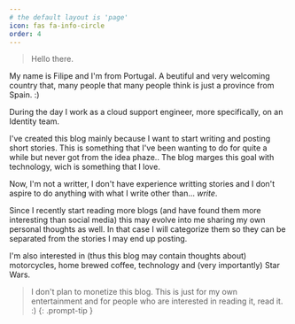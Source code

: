 ```yaml
---
# the default layout is 'page'
icon: fas fa-info-circle
order: 4
---
```


> Hello there.

My name is Filipe and I'm from Portugal. A beutiful and very welcoming country that, many people that many people think is just a province from Spain. :)

During the day I work as a cloud support engineer, more specifically, on an Identity team.

I've created this blog mainly because I want to start writing and posting short stories. This is something that I've been wanting to do for quite a while but never got from the idea phaze.. The blog marges this goal with technology, wich is something that I love.

Now, I'm not a writter, I don't have experience writting stories and I don't aspire to do anything with what I write other than... *write*.

Since I recently start reading more blogs (and have found them more interesting than social media) this may evolve into me sharing my own personal thoughts as well. In that case I will categorize them so they can be separated from the stories I may end up posting.

I'm also interested in (thus this blog may contain thoughts about) motorcycles, home brewed coffee, technology and (very importantly) Star Wars.

> I don't plan to monetize this blog. This is just for my own entertainment and for people who are interested in reading it, read it. :)
{: .prompt-tip }
